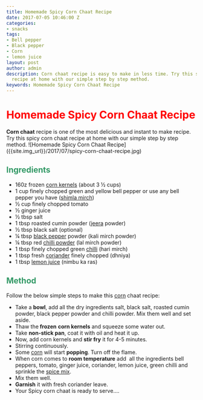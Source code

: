 ```yaml
---
title: Homemade Spicy Corn Chaat Recipe
date: 2017-07-05 10:46:00 Z
categories:
- snacks
tags:
- Bell pepper
- Black pepper
- Corn
- lemon juice
layout: post
author: admin
description: Corn chaat recipe is easy to make in less time. Try this spicy corn chaat
  recipe at home with our simple step by step method.
keywords: Homemade Spicy Corn Chaat Recipe
---
```


<h1><span style="color: #ff0000;"><strong>Homemade Spicy Corn Chaat Recipe</strong></span></h1>
<strong>Corn chaat</strong> recipe is one of the most delicious and instant to make recipe. Try this spicy corn chaat recipe at home with our simple step by step method.
![Homemade Spicy Corn Chaat Recipe]({{site.img_url}}/2017/07/spicy-corn-chaat-recipe.jpg)
<h2><span style="color: #339966;"><strong>Ingredients</strong></span></h2>
<ul>
 	<li><span style="font-weight: 400;">160z frozen <a class="zem_slink" title="Corn kernel" href="http://en.wikipedia.org/wiki/Corn_kernel" target="_blank" rel="wikipedia noopener">corn kernels</a> (about 3 ½ cups)</span></li>
 	<li><span style="font-weight: 400;">1 cup finely chopped green and yellow bell pepper or use any bell pepper you have (<a class="zem_slink" title="Bell pepper" href="http://en.wikipedia.org/wiki/Bell_pepper" target="_blank" rel="wikipedia noopener">shimla mirch</a>) </span></li>
 	<li><span style="font-weight: 400;">½ cup finely chopped tomato</span></li>
 	<li><span style="font-weight: 400;">½ ginger juice</span></li>
 	<li><span style="font-weight: 400;">½ tbsp salt</span></li>
 	<li><span style="font-weight: 400;">1 tbsp roasted cumin powder (<a class="zem_slink" title="Cumin" href="http://en.wikipedia.org/wiki/Cumin" target="_blank" rel="wikipedia noopener">jeera</a> powder)</span></li>
 	<li><span style="font-weight: 400;">½ tbsp black salt (optional)</span></li>
 	<li><span style="font-weight: 400;">¼ tbsp <a class="zem_slink" title="Black pepper" href="http://en.wikipedia.org/wiki/Black_pepper" target="_blank" rel="wikipedia noopener">black pepper</a> powder (kali mirch powder)</span></li>
 	<li><span style="font-weight: 400;">¼ tbsp red <a class="zem_slink" title="Chili powder" href="http://en.wikipedia.org/wiki/Chili_powder" target="_blank" rel="wikipedia noopener">chilli powder</a> (lal mirch powder)</span></li>
 	<li><span style="font-weight: 400;">1 tbsp finely chopped green <a class="zem_slink" title="Chili pepper" href="http://en.wikipedia.org/wiki/Chili_pepper" target="_blank" rel="wikipedia noopener">chilli</a> (hari mirch) </span></li>
 	<li><span style="font-weight: 400;">1 tbsp fresh <a class="zem_slink" title="Coriander" href="http://en.wikipedia.org/wiki/Coriander" target="_blank" rel="wikipedia noopener">coriander</a> finely chopped (dhniya)</span></li>
 	<li><span style="font-weight: 400;">1 tbsp <a class="zem_slink" title="Lemon" href="http://en.wikipedia.org/wiki/Lemon" target="_blank" rel="wikipedia noopener">lemon juice</a> (nimbu ka ras)</span></li>
</ul>
<h2><span style="color: #339966;"><strong>Method</strong></span></h2>
Follow the below simple steps to make this <a href="https://cookingteach.com/homemade-corn-with-basil-tikki/">corn</a> chaat recipe:
<script async src="//pagead2.googlesyndication.com/pagead/js/adsbygoogle.js"></script>
<!-- post -->
<ins class="adsbygoogle" style="display: block;" data-ad-client="ca-pub-8391089480493038" data-ad-slot="4079886109" data-ad-format="auto"></ins>
<script>
(adsbygoogle = window.adsbygoogle || []).push({});
</script>
<ul>
 	<li><span style="font-weight: 400;">Take a <strong>bowl</strong>, add all the dry ingredients salt, black salt, roasted cumin powder, black pepper powder and chilli powder. Mix them well and set aside.</span></li>
 	<li><span style="font-weight: 400;">Thaw the<strong> frozen</strong> <strong>corn kernels</strong> and squeeze some water out.</span></li>
 	<li><span style="font-weight: 400;">Take <strong>non-stick pan</strong>, coat it with oil and heat it up.</span></li>
 	<li><span style="font-weight: 400;">Now, add corn kernels and <strong>stir fry</strong> it for 4-5 minutes.</span></li>
 	<li><span style="font-weight: 400;">Stirring continuously.</span></li>
 	<li><span style="font-weight: 400;">Some <a class="zem_slink" title="Maize" href="http://en.wikipedia.org/wiki/Maize" target="_blank" rel="wikipedia noopener">corn</a> will start <strong>popping</strong>. Turn off the flame.</span></li>
 	<li><span style="font-weight: 400;">When corn comes to <strong>room temperature</strong> add  all the ingredients bell peppers, tomato, ginger juice, coriander, lemon juice, green chilli and sprinkle the <a class="zem_slink" title="Spice mix" href="http://en.wikipedia.org/wiki/Spice_mix" target="_blank" rel="wikipedia noopener">spice mix</a>.</span></li>
 	<li><span style="font-weight: 400;">Mix them well.</span></li>
 	<li><span style="font-weight: 400;"><strong>Garnish</strong> it with fresh coriander leave.</span></li>
 	<li><span style="font-weight: 400;">Your Spicy corn chaat is ready to serve….</span></li>
</ul>
